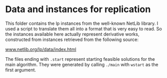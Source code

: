 # Data and instances for replication

This folder contains the lp instances from the well-known NetLib library.  I
used a script to translate them all into a format that is very easy to read. So
the instances available here actually represent derivative works, constructed
from instances retrieved from the following source:

www.netlib.org/lp/data/index.html

The files ending with `.start` represent starting feasible solutions for the 
main algorithm. They were generated by calling `./main` with `wstart` as 
the first argument.


